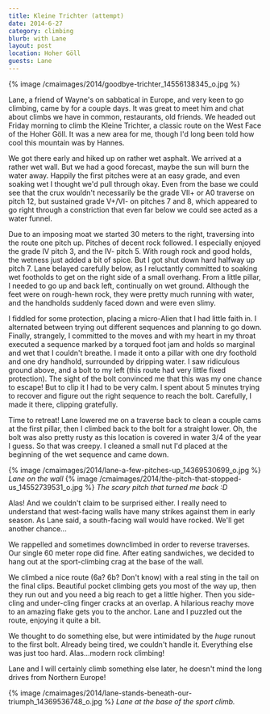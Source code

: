 ```yaml
---
title: Kleine Trichter (attempt)
date: 2014-6-27
category: climbing
blurb: with Lane
layout: post
location: Hoher Göll
guests: Lane
---
```


{% image /cmaimages/2014/goodbye-trichter_14556138345_o.jpg %}


Lane, a friend of Wayne's on sabbatical in Europe, and very keen to go climbing,
came by for a couple days. It was great to meet him and chat about climbs we
have in common, restaurants, old friends. We headed out Friday morning to climb
the Kleine Trichter, a classic route on the West Face of the Hoher Göll. It was
a new area for me, though I'd long been told how cool this mountain was by
Hannes.

We got there early and hiked up on rather wet asphalt. We arrived at a rather
wet wall. But we had a good forecast, maybe the sun will burn the water away.
Happily the first pitches were at an easy grade, and even soaking wet I thought
we'd pull through okay. Even from the base we could see that the crux wouldn't
necessarily be the grade VII+ or A0 traverse on pitch 12, but sustained grade
V+/VI- on pitches 7 and 8, which appeared to go right through a constriction
that even far below we could see acted as a water funnel.

Due to an imposing moat we started 30 meters to the right, traversing into the
route one pitch up. Pitches of decent rock followed. I especially enjoyed the
grade IV pitch 3, and the IV- pitch 5. With rough rock and good holds, the
wetness just added a bit of spice. But I got shut down hard halfway up pitch 7. 
Lane belayed carefully below, as I reluctantly committed to soaking wet
footholds to get on the right side of a small overhang. From a little pillar, I
needed to go up and back left, continually on wet ground. Although the feet were
on rough-hewn rock, they were pretty much running with water, and the handholds
suddenly faced down and were even slimy.

I fiddled for some protection, placing a micro-Alien that I had little faith
in. I alternated between trying out different sequences and planning to go
down. Finally, strangely, I committed to the moves and with my heart in my
throat executed a sequence marked by a torqued foot jam and holds so marginal
and wet that I couldn't breathe. I made it onto a pillar with one dry foothold
and one dry handhold, surrounded by dripping water. I saw ridiculous ground
above, and a bolt to my left (this route had very little fixed protection). The
sight of the bolt convinced me that this was my one chance to escape! But to
clip it I had to be very calm. I spent about 5 minutes trying to recover and
figure out the right sequence to reach the bolt. Carefully, I made it there,
clipping gratefully.

Time to retreat! Lane lowered me on a traverse back to clean a couple cams at
the first pillar, then I climbed back to the bolt for a straight lower. Oh, the bolt
was also pretty rusty as this location is covered in water 3/4 of the year I
guess. So that was creepy. I cleaned a small nut I'd placed at the beginning of
the wet sequence and came down.

{% image /cmaimages/2014/lane-a-few-pitches-up_14369530699_o.jpg %}
<i>Lane on the wall</i>
{% image /cmaimages/2014/the-pitch-that-stopped-us_14552739531_o.jpg %}
<i>The scary pitch that turned me back :D</i>

Alas! And we couldn't claim to be surprised either. I really need to understand
that west-facing walls have many strikes against them in early season. As Lane
said, a south-facing wall would have rocked. We'll get another chance...

We rappelled and sometimes downclimbed in order to reverse traverses. Our single
60 meter rope did fine. After eating sandwiches, we decided to hang out at the
sport-climbing crag at the base of the wall. 

We climbed a nice route (6a? 6b? Don't know) with a real sting in the tail on
the final clips. Beautiful pocket climbing gets you most of the way up, then
they run out and you need a big reach to get a little higher. Then you
side-cling and under-cling finger cracks at an overlap. A hilarious reachy move
to an amazing flake gets you to the anchor. Lane and I puzzled out the route,
enjoying it quite a bit.

We thought to do something else, but were intimidated by the *huge* runout to
the first bolt. Already being tired, we couldn't handle it. Everything else was
just too hard. Alas...modern rock climbing!

Lane and I will certainly climb something else later, he doesn't mind the long
drives from Northern Europe!

{% image /cmaimages/2014/lane-stands-beneath-our-triumph_14369536748_o.jpg %}
<i>Lane at the base of the sport climb.</i>
